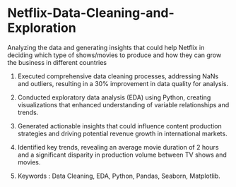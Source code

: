 # Netflix-Data-Cleaning-and-Exploration
Analyzing the data and generating insights that could help Netflix in deciding which type of shows/movies to produce and how they can grow the business in different countries

1) Executed comprehensive data cleaning processes, addressing NaNs and outliers, resulting in a 30% improvement in data quality for analysis.

2) Conducted exploratory data analysis (EDA) using Python, creating visualizations that enhanced understanding of variable relationships and trends.

3) Generated actionable insights that could influence content production strategies and driving potential revenue growth in international markets.

4) Identified key trends, revealing an average movie duration of 2 hours and a significant disparity in production volume between TV shows and movies.

5) Keywords : Data Cleaning, EDA, Python, Pandas, Seaborn, Matplotlib.
